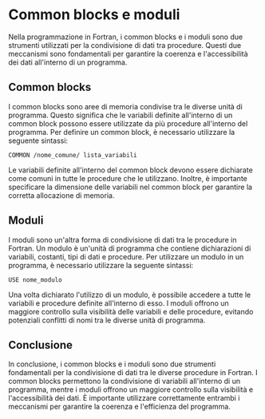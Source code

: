 # Common blocks e moduli

Nella programmazione in Fortran, i common blocks e i moduli sono due strumenti utilizzati per la condivisione di dati tra procedure. Questi due meccanismi sono fondamentali per garantire la coerenza e l'accessibilità dei dati all'interno di un programma.

## Common blocks

I common blocks sono aree di memoria condivise tra le diverse unità di programma. Questo significa che le variabili definite all'interno di un common block possono essere utilizzate da più procedure all'interno del programma. Per definire un common block, è necessario utilizzare la seguente sintassi:

```
COMMON /nome_comune/ lista_variabili
```

Le variabili definite all'interno del common block devono essere dichiarate come comuni in tutte le procedure che le utilizzano. Inoltre, è importante specificare la dimensione delle variabili nel common block per garantire la corretta allocazione di memoria.

## Moduli

I moduli sono un'altra forma di condivisione di dati tra le procedure in Fortran. Un modulo è un'unità di programma che contiene dichiarazioni di variabili, costanti, tipi di dati e procedure. Per utilizzare un modulo in un programma, è necessario utilizzare la seguente sintassi:

```
USE nome_modulo
```

Una volta dichiarato l'utilizzo di un modulo, è possibile accedere a tutte le variabili e procedure definite all'interno di esso. I moduli offrono un maggiore controllo sulla visibilità delle variabili e delle procedure, evitando potenziali conflitti di nomi tra le diverse unità di programma.

## Conclusione

In conclusione, i common blocks e i moduli sono due strumenti fondamentali per la condivisione di dati tra le diverse procedure in Fortran. I common blocks permettono la condivisione di variabili all'interno di un programma, mentre i moduli offrono un maggiore controllo sulla visibilità e l'accessibilità dei dati. È importante utilizzare correttamente entrambi i meccanismi per garantire la coerenza e l'efficienza del programma.